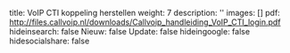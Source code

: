 title: VoIP CTI koppeling herstellen
weight: 7
description: ''
images: []
pdf: http://files.callvoip.nl/downloads/Callvoip_handleiding_VoIP_CTI_login.pdf
hideinsearch: false
Nieuw: false
Update: false
hideingoogle: false
hidesocialshare: false
